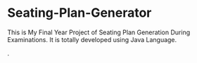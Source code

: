 # Seating-Plan-Generator

This is My Final Year Project of Seating Plan Generation During Examinations. It is totally developed using Java Language.




































































































































































































































































































































































































.






































